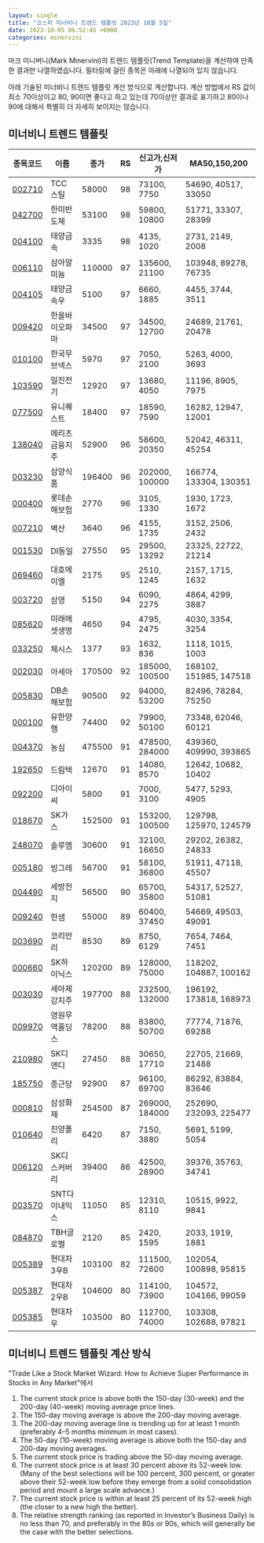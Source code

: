 ```yaml
---
layout: single
title: "코스피 미너비니 트렌드 템플릿 2023년 10월 5일"
date: 2023-10-05 06:52:45 +0900
categories: minervini
---
```

마크 미니버니(Mark Minervini)의 트렌드 템플릿(Trend Template)을 계산하여 만족한 결과만 나열하였습니다. 필터링에 걸린 종목은 아래에 나열되어 있지 않습니다.

아래 기술된 미너비니 트렌드 템플릿 계산 방식으로 계산합니다. 계산 방법에서 RS 값이 최소 70이상이고 80, 90이면 좋다고 하고 있는데 70이상만 결과로 표기하고 80이나 90에 대해서 특별히 더 자세히 보이지는 않습니다.

## 미너비니 트렌드 템플릿

|종목코드|이름|종가|RS|신고가,신저가|MA50,150,200|
|------|---|---|--|---------|------------|
|[002710](https://finance.daum.net/quotes/A002710)|TCC스틸|58000|98|73100, 7750|54690, 40517, 33050|
|[042700](https://finance.daum.net/quotes/A042700)|한미반도체|53100|98|59800, 10800|51771, 33307, 28399|
|[004100](https://finance.daum.net/quotes/A004100)|태양금속|3335|98|4135, 1020|2731, 2149, 2008|
|[006110](https://finance.daum.net/quotes/A006110)|삼아알미늄|110000|97|135600, 21100|103948, 89278, 76735|
|[004105](https://finance.daum.net/quotes/A004105)|태양금속우|5100|97|6660, 1885|4455, 3744, 3511|
|[009420](https://finance.daum.net/quotes/A009420)|한올바이오파마|34500|97|34500, 12700|24689, 21761, 20478|
|[010100](https://finance.daum.net/quotes/A010100)|한국무브넥스|5970|97|7050, 2100|5263, 4000, 3693|
|[103590](https://finance.daum.net/quotes/A103590)|일진전기|12920|97|13680, 4050|11196, 8905, 7975|
|[077500](https://finance.daum.net/quotes/A077500)|유니퀘스트|18400|97|18590, 7590|16282, 12947, 12001|
|[138040](https://finance.daum.net/quotes/A138040)|메리츠금융지주|52900|96|58600, 20350|52042, 46311, 45254|
|[003230](https://finance.daum.net/quotes/A003230)|삼양식품|196400|96|202000, 100000|166774, 133304, 130351|
|[000400](https://finance.daum.net/quotes/A000400)|롯데손해보험|2770|96|3105, 1330|1930, 1723, 1672|
|[007210](https://finance.daum.net/quotes/A007210)|벽산|3640|96|4155, 1735|3152, 2506, 2432|
|[001530](https://finance.daum.net/quotes/A001530)|DI동일|27550|95|29500, 13292|23325, 22722, 21214|
|[069460](https://finance.daum.net/quotes/A069460)|대호에이엘|2175|95|2510, 1245|2157, 1715, 1632|
|[003720](https://finance.daum.net/quotes/A003720)|삼영|5150|94|6090, 2275|4864, 4299, 3887|
|[085620](https://finance.daum.net/quotes/A085620)|미래에셋생명|4650|94|4795, 2475|4030, 3354, 3254|
|[033250](https://finance.daum.net/quotes/A033250)|체시스|1377|93|1632, 836|1118, 1015, 1003|
|[002030](https://finance.daum.net/quotes/A002030)|아세아|170500|92|185000, 100500|168102, 151985, 147518|
|[005830](https://finance.daum.net/quotes/A005830)|DB손해보험|90500|92|94000, 53200|82496, 78284, 75250|
|[000100](https://finance.daum.net/quotes/A000100)|유한양행|74400|92|79900, 50100|73348, 62046, 60121|
|[004370](https://finance.daum.net/quotes/A004370)|농심|475500|91|478500, 284000|439360, 409990, 393865|
|[192650](https://finance.daum.net/quotes/A192650)|드림텍|12670|91|14080, 8570|12642, 10682, 10402|
|[092200](https://finance.daum.net/quotes/A092200)|디아이씨|5800|91|7000, 3100|5477, 5293, 4905|
|[018670](https://finance.daum.net/quotes/A018670)|SK가스|152500|91|153200, 100500|129798, 125970, 124579|
|[248070](https://finance.daum.net/quotes/A248070)|솔루엠|30600|91|32100, 16650|29202, 26382, 24833|
|[005180](https://finance.daum.net/quotes/A005180)|빙그레|56700|91|58100, 36800|51911, 47118, 45507|
|[004490](https://finance.daum.net/quotes/A004490)|세방전지|56500|90|65700, 35800|54317, 52527, 51081|
|[009240](https://finance.daum.net/quotes/A009240)|한샘|55000|89|60400, 37450|54669, 49503, 49091|
|[003690](https://finance.daum.net/quotes/A003690)|코리안리|8530|89|8750, 6129|7654, 7464, 7451|
|[000660](https://finance.daum.net/quotes/A000660)|SK하이닉스|120200|89|128000, 75000|118202, 104887, 100162|
|[003030](https://finance.daum.net/quotes/A003030)|세아제강지주|197700|88|232500, 132000|196192, 173818, 168973|
|[009970](https://finance.daum.net/quotes/A009970)|영원무역홀딩스|78200|88|83800, 50700|77774, 71876, 69288|
|[210980](https://finance.daum.net/quotes/A210980)|SK디앤디|27450|88|30650, 17710|22705, 21669, 21488|
|[185750](https://finance.daum.net/quotes/A185750)|종근당|92900|87|96100, 69700|86292, 83884, 83646|
|[000810](https://finance.daum.net/quotes/A000810)|삼성화재|254500|87|269000, 184000|252690, 232093, 225477|
|[010640](https://finance.daum.net/quotes/A010640)|진양폴리|6420|87|7150, 3880|5691, 5199, 5054|
|[006120](https://finance.daum.net/quotes/A006120)|SK디스커버리|39400|86|42500, 28900|39376, 35763, 34741|
|[003570](https://finance.daum.net/quotes/A003570)|SNT다이내믹스|11050|85|12310, 8110|10515, 9922, 9841|
|[084870](https://finance.daum.net/quotes/A084870)|TBH글로벌|2120|85|2420, 1595|2033, 1919, 1881|
|[005389](https://finance.daum.net/quotes/A005389)|현대차3우B|103100|82|111500, 72600|102054, 100898, 95815|
|[005387](https://finance.daum.net/quotes/A005387)|현대차2우B|104600|80|114100, 73900|104572, 104166, 99059|
|[005385](https://finance.daum.net/quotes/A005385)|현대차우|103500|80|112700, 74000|103308, 102688, 97821|

## 미너비니 트렌드 템플릿 계산 방식

"Trade Like a Stock Market Wizard: How to Achieve Super Performance in Stocks in Any Market"에서

 1. The current stock price is above both the 150-day (30-week) and the 200-day (40-week) moving average price lines.
 1. The 150-day moving average is above the 200-day moving average.
 1. The 200-day moving average line is trending up for at least 1 month (preferably 4–5 months minimum in most cases).
 1. The 50-day (10-week) moving average is above both the 150-day and 200-day moving averages.
 1. The current stock price is trading above the 50-day moving average.
 1. The current stock price is at least 30 percent above its 52-week low. (Many of the best selections will be 100 percent, 300 percent, or greater above their 52-week low before they emerge from a solid consolidation period and mount a large scale advance.)
 1. The current stock price is within at least 25 percent of its 52-week high (the closer to a new high the better).
 1. The relative strength ranking (as reported in Investor’s Business Daily) is no less than 70, and preferably in the 80s or 90s, which will generally be the case with the better selections.
